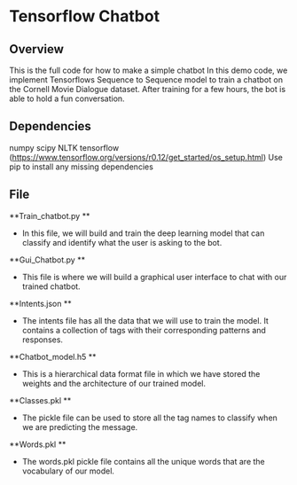 Tensorflow Chatbot
====================


Overview
--------
This is the full code for how to make a simple chatbot
In this demo code, we implement Tensorflows Sequence to Sequence model to train a chatbot on the Cornell Movie Dialogue dataset. 
After training for a few hours, the bot is able to hold a fun conversation.

Dependencies
------------
numpy
scipy
NLTK
tensorflow (https://www.tensorflow.org/versions/r0.12/get_started/os_setup.html)
Use pip to install any missing dependencies

File 
----
**Train_chatbot.py **

- In this file, we will build and train the deep learning model that can classify and identify what the user is asking to the bot.

**Gui_Chatbot.py **

- This file is where we will build a graphical user interface to chat with our trained chatbot.

**Intents.json **

- The intents file has all the data that we will use to train the model. It contains a collection of tags with their corresponding patterns and responses.

**Chatbot_model.h5 **

- This is a hierarchical data format file in which we have stored the weights and the architecture of our trained model.

**Classes.pkl **

- The pickle file can be used to store all the tag names to classify when we are predicting the message.

**Words.pkl **

- The words.pkl pickle file contains all the unique words that are the vocabulary of our model.
